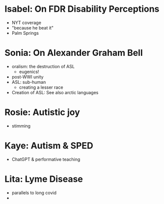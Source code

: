 # Isabel: On FDR Disability Perceptions
- NYT coverage
- "because he beat it"
- Palm Springs

# Sonia: On Alexander Graham Bell
- oralism: the destruction of ASL
	- eugenics!
- post-WWI unity
- ASL: sub-human
	- creating a lesser race
- Creation of ASL: See also arctic languages

# Rosie: Autistic joy
- stimming
# Kaye: Autism & SPED
- ChatGPT & performative teaching
# Lita: Lyme Disease
- parallels to long covid
- 